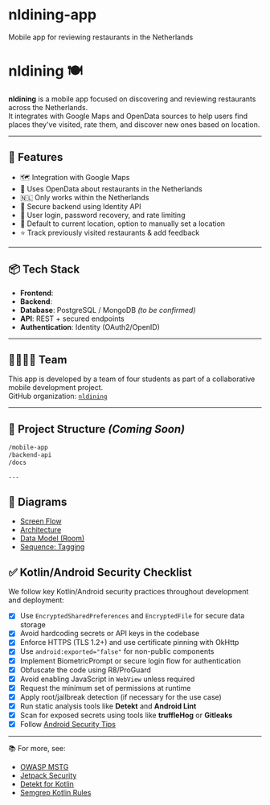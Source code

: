 # nldining-app
Mobile app for reviewing restaurants in the Netherlands

# nldining 🍽️

**nldining** is a mobile app focused on discovering and reviewing restaurants across the Netherlands.  
It integrates with Google Maps and OpenData sources to help users find places they've visited, rate them, and discover new ones based on location.

---

## 🚀 Features

- 🗺️ Integration with Google Maps
- 🧾 Uses OpenData about restaurants in the Netherlands
- 🇳🇱 Only works within the Netherlands
- 🔐 Secure backend using Identity API
- 🧑 User login, password recovery, and rate limiting
- 📍 Default to current location, option to manually set a location
- ⭐ Track previously visited restaurants & add feedback

---

## 📦 Tech Stack

- **Frontend**: 
- **Backend**: 
- **Database**: PostgreSQL / MongoDB *(to be confirmed)*
- **API**: REST + secured endpoints
- **Authentication**: Identity (OAuth2/OpenID)

---

## 👨‍👩‍👧‍👦 Team

This app is developed by a team of four students as part of a collaborative mobile development project.  
GitHub organization: [`nldining`](https://github.com/nldining)

---

## 📂 Project Structure *(Coming Soon)*

```bash
/mobile-app
/backend-api
/docs

---
```
## 🧩 Diagrams

- [Screen Flow](diagrams/flow-screen.md)
- [Architecture](diagrams/architecture.md)
- [Data Model (Room)](diagrams/data-model.md)
- [Sequence: Tagging](diagrams/tag-sequence.md)


## ✅ Kotlin/Android Security Checklist

We follow key Kotlin/Android security practices throughout development and deployment:

- [x] Use `EncryptedSharedPreferences` and `EncryptedFile` for secure data storage
- [x] Avoid hardcoding secrets or API keys in the codebase
- [x] Enforce HTTPS (TLS 1.2+) and use certificate pinning with OkHttp
- [x] Use `android:exported="false"` for non-public components
- [x] Implement BiometricPrompt or secure login flow for authentication
- [x] Obfuscate the code using R8/ProGuard
- [x] Avoid enabling JavaScript in `WebView` unless required
- [x] Request the minimum set of permissions at runtime
- [x] Apply root/jailbreak detection (if necessary for the use case)
- [x] Run static analysis tools like **Detekt** and **Android Lint**
- [x] Scan for exposed secrets using tools like **truffleHog** or **Gitleaks**
- [x] Follow [Android Security Tips](https://developer.android.com/privacy-and-security/security-tips)

---

📚 For more, see:
- [OWASP MSTG](https://owasp.org/www-project-mobile-security-testing-guide/)
- [Jetpack Security](https://developer.android.com/topic/security/data)
- [Detekt for Kotlin](https://detekt.dev/)
- [Semgrep Kotlin Rules](https://semgrep.dev/r?q=kotlin)
